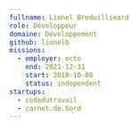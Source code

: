 ```yaml
---
fullname: Lionel Breduillieard
role: Développeur
domaine: Développement
github: lionelb 
missions:
  - employer: octo
    end: 2021-12-31
    start: 2018-10-08
    status: independent
startups:
  - codedutravail
  - carnet.de.bord
---
```



